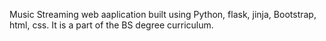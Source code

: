 Music Streaming web aaplication built using Python, flask, jinja, Bootstrap, html, css. It is a part of the BS degree curriculum.
